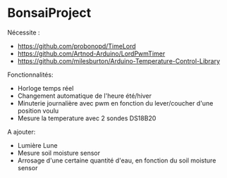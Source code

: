 # BonsaiProject
Nécessite :
  * https://github.com/probonopd/TimeLord
  * https://github.com/Artnod-Arduino/LordPwmTimer
  * https://github.com/milesburton/Arduino-Temperature-Control-Library


Fonctionnalités:
  * Horloge temps réel
  * Changement automatique de l'heure été/hiver
  * Minuterie journalière avec pwm en fonction du lever/coucher d'une position voulu
  * Mesure la temperature avec 2 sondes DS18B20

A ajouter:
  * Lumière Lune
  * Mesure soil moisture sensor
  * Arrosage d'une certaine quantité d'eau, en fonction du soil moisture sensor
